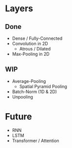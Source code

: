 # Layers
## Done
- Dense / Fully-Connected
- Convolution in 2D
    - Atrous / Dilated
- Max-Pooling in 2D

## WIP
- Average-Pooling
    - Spatial Pyramid Pooling
- Batch-Norm (1D & 2D)
- Unpooling

# Future
- RNN
- LSTM
- Transformer / Attention